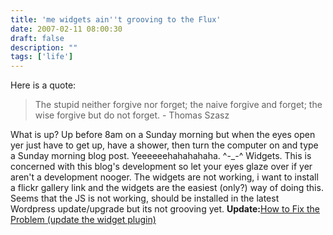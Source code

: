 ```yaml
---
title: 'me widgets ain''t grooving to the Flux'
date: 2007-02-11 08:00:30
draft: false
description: ""
tags: ['life']
---
```


Here is a quote:

> The stupid neither forgive nor forget; the naive forgive and forget; the wise forgive but do not forget. - Thomas Szasz

What is up? Up before 8am on a Sunday morning but when the eyes open yer just have to get up, have a shower, then turn the computer on and type a Sunday morning blog post. Yeeeeeehahahahaha. ^-\_-^ Widgets. This is concerned with this blog's development so let your eyes glaze over if yer aren't a development nooger. The widgets are not working, i want to install a flickr gallery link and the widgets are the easiest (only?) way of doing this. Seems that the JS is not working, should be installed in the latest Wordpress update/upgrade but its not grooving yet. [](http://wordpress.org/support/topic/105284?replies=2)**Update:**[How to Fix the Problem (update the widget plugin)](http://wordpress.org/support/topic/105284?replies=2)